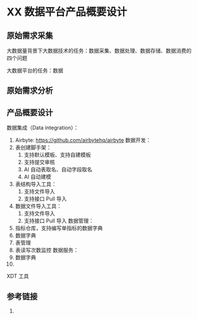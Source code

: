 # XX 数据平台产品概要设计


## 原始需求采集

大数据量背景下大数据技术的任务：数据采集、数据处理、数据存储、数据消费的四个问题

大数据平台的任务：数据

## 原始需求分析



## 产品概要设计



数据集成（Data integration）：
1. Airbyte: https://github.com/airbytehq/airbyte
数据开发：
1. 表创建脚手架：
	1. 支持默认模板、支持自建模板
	2. 支持提交审核
	3. AI 自动表取名、自动字段取名
	4. AI 自动建模
2. 表结构导入工具：
	1. 支持文件导入
	2. 支持接口 Pull 导入
3. 数据文件导入工具：
	1. 支持文件导入
	2. 支持接口 Pull 导入
数据管理：
1. 指标仓库，支持编写单指标的数据字典
2. 数据字典
3. 表管理
4. 表读写次数监控
数据服务：
1. 数据字典
2. 


XDT 工具

## 参考链接
1. 